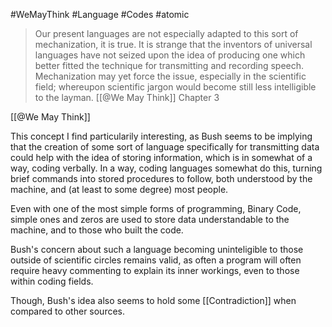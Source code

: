 

#WeMayThink #Language #Codes #atomic
> Our present languages are not especially adapted to this sort of mechanization, it is true. It is strange that the inventors of universal languages have not seized upon the idea of producing one which better fitted the technique for transmitting and recording speech. Mechanization may yet force the issue, especially in the scientific field; whereupon scientific jargon would become still less intelligible to the layman.
> [[@We May Think]] Chapter 3

[[@We May Think]]

This concept I find particularily interesting, as Bush seems to be implying that the creation of some sort of language specifically for transmitting data could help with the idea of storing information, which is in somewhat of a way, coding verbally. In a way, coding languages somewhat do this, turning brief commands into stored procedures to follow, both understood by the machine, and (at least to some degree) most people.

Even with one of the most simple forms of programming, Binary Code, simple ones and zeros are used to store data understandable to the machine, and to those who built the code.

Bush's concern about such a language becoming uninteligible to those outside of scientific circles  remains valid, as often a program will often require heavy commenting to explain its inner workings, even to those within coding fields.

Though, Bush's idea also seems to hold some [[Contradiction]] when compared to other sources.